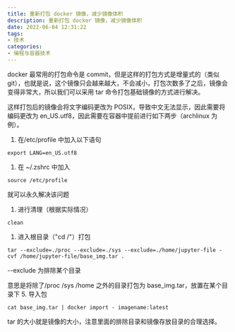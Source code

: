 ```yaml
---
title: 重新打包 docker 镜像，减少镜像体积
description: 重新打包 docker 镜像，减少镜像体积
date: 2022-06-04 12:31:22
tags:
- 技术
categories:
- 编程与容器技术
---
```


docker 最常用的打包命令是 commit，但是这样的打包方式是增量式的（类似 git），也就是说，这个镜像只会越来越大，不会减小，打包次数多了之后，镜像会变得非常大，所以我们可以采用 tar 命令打包基础镜像的方式进行解决。

这样打包后的镜像会将文字编码更改为 POSIX，导致中文无法显示，因此需要将编码更改为 en\_US.utf8，因此需要在容器中提前进行如下两步（archlinux 为例）。

1. 在/etc/profile 中加入以下语句


```
export LANG=en_US.utf8
```
1. 在 ~/.zshrc 中加入


```
source /etc/profile
```
就可以永久解决该问题

1. 进行清理（根据实际情况）


```
clean
```
1. 进入根目录（"cd /"）打包


```
tar --exclude=./proc --exclude=./sys --exclude=./home/jupyter-file -cvf /home/jupyter-file/base_img.tar .
```
--exclude 为排除某个目录

意思是将除了/proc /sys /home 之外的目录打包为 base\_img.tar，放置在某个目录下 5. 导入包


```
cat base_img.tar | docker import - imagename:latest
```
tar 的大小就是镜像的大小，注意里面的排除目录和镜像存放目录的合理选择。

